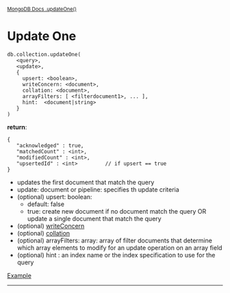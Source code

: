 <sup>[MongoDB Docs .updateOne()](https://www.mongodb.com/docs/manual/reference/method/db.collection.updateOne/)</sup>

# Update One

```mongoDB
db.collection.updateOne(
   <query>,
   <update>,
   {
     upsert: <boolean>,
     writeConcern: <document>,
     collation: <document>,
     arrayFilters: [ <filterdocument1>, ... ],
     hint:  <document|string>
   }
)
```

**return**:

```mongoDB
{
   "acknowledged" : true,
   "matchedCount" : <int>,
   "modifiedCount" : <int>,
   "upsertedId" : <int>         // if upsert == true
}
```

- updates the first document that match the query
- update: document or pipeline: specifies th update criteria
- (optional) upsert: boolean:
  - default: false
  - true: create new document if no document match the query OR update a single document that match the query
- (optional) [writeConcern](https://www.mongodb.com/docs/manual/reference/write-concern/)
- (optional) [collation](https://www.mongodb.com/docs/manual/reference/collation/)
- (optional) arrayFilters: array: array of filter documents that determine which array elements to modify for an update operation on an array field
- (optional) hint : an index name or the index specification to use for the query

[Example](https://www.mongodb.com/docs/manual/reference/method/db.collection.updateOne/#example)

---

